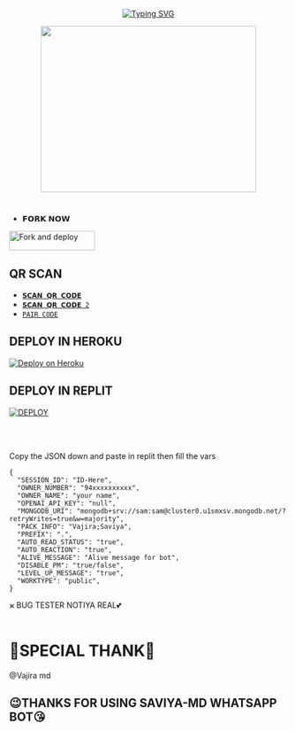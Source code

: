 
<p align="center"> 
  <p align="center">
  <a href="https://git.io/typing-svg"><img src="https://readme-typing-svg.demolab.com?font=Bungee+Shade&size=25&pause=1000&background=FF000000&width=435&lines=Saviya+Md+Wa+.+Bot;Created+By+SAVIYA" alt="Typing SVG" /></a>
</p> 

<p align="center"> 
<img src="https://telegra.ph/file/e7ff19ea6b6ee33f66936.jpg" width="390" height="300"/>
</p>


# 
* 𝗙𝗢𝗥𝗞 𝗡𝗢𝗪

<p align="left">
<a href="https://github.com/saviya55/Saviya-Md/fork"><img align="center" src="https://img.shields.io/badge/Fork This Repo-black?style=for-the-badge&logo=git&logoColor=white" alt="Fork and deploy" height="35" width="155" /></a>


## QR SCAN 
 
* [`𝗦𝗖𝗔𝗡 𝗤𝗥 𝗖𝗢𝗗𝗘`](https://saviya-md-qr.vercel.app/)
* [`𝗦𝗖𝗔𝗡 𝗤𝗥 𝗖𝗢𝗗𝗘 2`](https://0d986c2c-80bd-4d3e-a57f-76e2fdf785ee-00-3eiyhj4l9nvjj.kirk.replit.dev/)
* [`PAIR CODE`](https://replit.com/@savigaming2009/SAVIYA-MD-PAIR-CODE)




## DEPLOY IN HEROKU

 [![Deploy on Heroku](https://www.herokucdn.com/deploy/button.svg)](https://dashboard.heroku.com/new?template=https://github.com/saviya55/Saviya-Md)


## DEPLOY IN REPLIT

<a href='https://replit.com/github/saviya55/Saviya-Md' target="_blank"><img alt='DEPLOY' src='https://img.shields.io/badge/-IMPORT-black?style=for-the-badge&logo=replit'/></a>

<br>
<br/>

Copy the JSON down and paste in replit then fill the vars

```
{
  "SESSION_ID": "ID-Here",
  "OWNER_NUMBER": "94xxxxxxxxxx",
  "OWNER_NAME": "your name",
  "OPENAI_API_KEY": "null",
  "MONGODB_URI": "mongodb+srv://sam:sam@cluster0.u1smxsv.mongodb.net/?retryWrites=true&w=majority",
  "PACK_INFO": "Vajira;Saviya",
  "PREFIX": ".",
  "AUTO_READ_STATUS": "true",
  "AUTO_REACTION": "true",
  "ALIVE_MESSAGE": "Alive message for bot",  
  "DISABLE_PM": "true/false",
  "LEVEL_UP_MESSAGE": "true",
  "WORKTYPE": "public",
}
```


 ⪤ BUG TESTER NOTIYA REAL💕
 <br>
 <br/>
 # 💌SPECIAL THANK💌
 @Vajira md

## 😉THANKS FOR USING SAVIYA-MD WHATSAPP BOT😘





